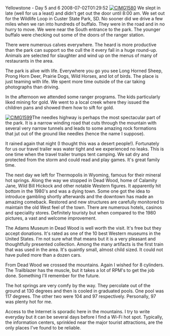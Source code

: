 Yellowstone - Day 5 and 6
2008-07-02T01:29:52
[![CIMG1580](http://mike-ward.net/content/images/blog/YellowstoneDay5_14503/CIMG1580_thumb.jpg)](http://mike-ward.net/content/images/blog/YellowstoneDay5_14503/CIMG1580.jpg) We slept in late (well for us a least) and didn't get out the door until 8:00 am. We set out for the Wildlife Loop in Custer State Park, SD. No sooner did we drive a few miles when we ran into hundreds of buffalo. They were in the road and in no hurry to move. We were near the South entrance to the park. The younger buffalo were checking out some of the doors of the ranger station.

There were numerous calves everywhere. The heard is more productive than the park can support so the cull the it every fall in a huge round-up. Animals are selected for slaughter and wind up on the menus of many of restaurants in the area.

The park is alive with life. Everywhere you go you see Long Horned Sheep, Prong Horn Deer, Prairie Dogs, Wild Horses, and lot of birds. The place is just teaming with life. We spent more time outside of the car taking photographs than driving.

In the afternoon we attended some ranger programs. The kids particularly liked mining for gold. We went to a local creek where they issued the children pans and showed them how to sift for gold.

[![CIMG1599](http://mike-ward.net/content/images/blog/YellowstoneDay5_14503/CIMG1599_thumb.jpg)](http://mike-ward.net/content/images/blog/YellowstoneDay5_14503/CIMG1599.jpg)The needles highway is perhaps the most spectacular part of the park. It is a narrow winding road that cuts through the mountain with several very narrow tunnels and leads to some amazing rock formations that jut out of the ground like needles (hence the name I suppose).

It rained again that night (I thought this was a desert people!). Fortunately for us our travel trailer was water tight and we experienced no leaks. This is one time when the travel trailer trumps tent camping. We sat dry and protected from the storm and could read and play games. It's great family time.

The next day we left for Thermopolis in Wyoming, famous for their mineral hot springs. Along the way we stopped in Dead Wood, home of Calamity Jane, Wild Bill Hickock and other notable Western figures. It apparently hit bottom in the 1980's and was a dying town. Some one got the idea to introduce gambling shortly afterwards and the downtown has made an amazing comeback. Restored and new structures are carefully monitored to maintain the old West feel of the town. There are numerous hotels, casinos and speciality stores. Definitely touristy but when compared to the 1980 pictures, a vast and welcome improvement.

The Adams Museum in Dead Wood is well worth the visit. It's free but they accept donations. It's rated as one of the 10 best Western museums in the United States. I'm not sure what that means but it is a very pleasant and thoughtfully presented collection. Among the many artifacts is the first train that was used in the area. It's quaintly small, almost child sized. It could not have pulled more than a dozen cars.

From Dead Wood we crossed the mountains. Again I wished for 8 cylinders. The Trailblazer has the muscle, but it takes a lot of RPM's to get the job done. Something I'll remember for the future.

The hot springs are very comfy by the way. They percolate out of the ground at 130 degrees and then is cooled in graduated pools. One pool was 117 degrees. The other two were 104 and 97 respectively. Personally, 97 was plenty hot for me.

Access to the Internet is sporadic here in the mountains. I try to write everyday but it can be several days before I find a Wi-Fi hot spot. Typically, the information centers, sprinkled near the major tourist attractions, are the only places I've found to be reliable.
